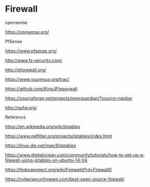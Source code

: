 # Firewall

opensense

https://opnsense.org/

PfSense

https://www.pfsense.org/


http://www.fs-security.com/

http://shorewall.org/

https://www.vuurmuur.org/trac/

https://github.com/KingJP/easywall

https://sourceforge.net/projects/peerguardian/?source=navbar

http://gufw.org/







Reference

https://en.wikipedia.org/wiki/Iptables

https://www.netfilter.org/projects/iptables/index.html

https://linux.die.net/man/8/iptables

https://www.digitalocean.com/community/tutorials/how-to-set-up-a-firewall-using-iptables-on-ubuntu-14-04

https://fedoraproject.org/wiki/Firewalld?rd=FirewallD

https://cybersecuritynews.com/best-open-source-firewall/

